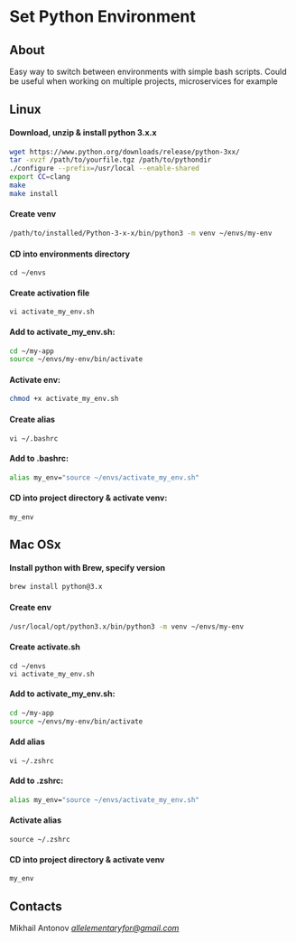 # Set Python Environment

## About

Easy way to switch between environments with simple bash scripts. 
Could be useful when working on multiple projects, microservices for example

## Linux

#### Download, unzip & install python 3.x.x

```bash
wget https://www.python.org/downloads/release/python-3xx/
tar -xvzf /path/to/yourfile.tgz /path/to/pythondir
./configure --prefix=/usr/local --enable-shared
export CC=clang
make
make install
```

#### Create venv

```bash
/path/to/installed/Python-3-x-x/bin/python3 -m venv ~/envs/my-env
```

#### CD into environments directory

```commandline
cd ~/envs
```

#### Create activation file

```commandline
vi activate_my_env.sh
```

#### Add to activate_my_env.sh:

```bash
cd ~/my-app
source ~/envs/my-env/bin/activate
```

#### Activate env:

```bash
chmod +x activate_my_env.sh
```

#### Create alias

```commandline
vi ~/.bashrc
```

#### Add to .bashrc:

```bash
alias my_env="source ~/envs/activate_my_env.sh"
```

#### CD into project directory & activate venv:

```commandline
my_env
```

## Mac OSx

#### Install python with Brew, specify version

```bash
brew install python@3.x
```

#### Create env

```bash
/usr/local/opt/python3.x/bin/python3 -m venv ~/envs/my-env
```

#### Create activate.sh

```commandline
cd ~/envs
vi activate_my_env.sh
```

#### Add to activate_my_env.sh:

```bash
cd ~/my-app
source ~/envs/my-env/bin/activate
```

#### Add alias

```commandline
vi ~/.zshrc
```

#### Add to .zshrc:

```bash
alias my_env="source ~/envs/activate_my_env.sh"
```

#### Activate alias

```commandline
source ~/.zshrc
```

#### CD into project directory & activate venv

```commandline
my_env
```

## Contacts

Mikhail Antonov *allelementaryfor@gmail.com*